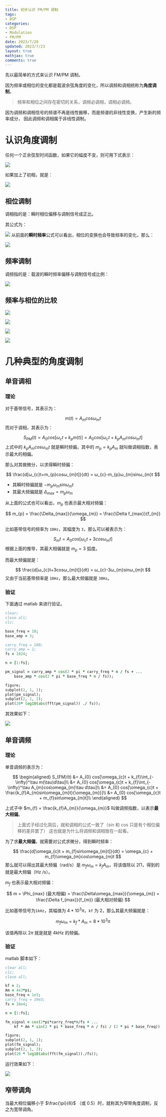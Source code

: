 ```yaml
---
title: 初步认识 FM/PM 调制
tags: 
- DSP
categories:
- DSP
- Modulation
- FM/PM
date: 2023/7/20
updated: 2023/7/23
layout: true
mathjax: true
comments: true
---
```


先以最简单的方式来认识 FM/PM 调制。

因为频率或相位的变化都是载波余弦角度的变化，所以调频和调相统称为**角度调制**。

> 频率和相位之间存在密切的关系，调频必调相，调相必调频。

因为调频和调相信号的频谱不再是线性搬移，而是频谱的非线性变换，产生新的频率成分，
因此调频和调相属于非线性调制。

<!--more-->

# 认识角度调制

任何一个正余弦型时间函数，如果它的幅度不变，则可用下式表示：

![](./pic/freq_and_phase1.jpg)

如果加上了初相，就是：

![](./pic/freq_and_initphase.jpg)

## 相位调制

调相指的是：瞬时相位偏移与调制信号成正比。

其公式为：

![](./pic/pm_formula.jpg)
从前面的**瞬时频率**公式可以看出，相位的变换也会导致频率的变化，那么：

![](./pic/pm_formula2.jpg)


## 频率调制

调频指的是：载波的瞬时频率偏移与调制信号成比例：

![](./pic/fm_formula.jpg)
## 频率与相位的比较

![](./pic/pm_fm_cmp1.jpg)

![](./pic/pm_fm_cmp2.jpg)

![](./pic/pm_fm_cmp3.jpg)

![](./pic/pm_fm_cmp4.jpg)

# 几种典型的角度调制

## 单音调相

### 理论

对于基带信号，其表示为：

$$
m(t) = A_{m}cosω_{m}t
$$
而对于调相，其表示为：

$$
S_{PM}(t) = A_{0}cos[ω_{c}t+k_{p}m(t)]
= A_{0}cos[ω_{c}t+k_{p}A_{m}cosω_{m}t]
$$
上式中的 $k_{p}A_{m}cosω_{m}t$ 就是瞬时频偏，其中的 $m_{p}=k_{p}A_{m}$ 就叫做调相指数，表示最大的相偏。

那么对其做微分，以求得瞬时频偏：

$$
\frac{d[ω_{c}t+m_{p}cosω_{m}t]}{dt} = ω_{c}-m_{p}ω_{m}sinω_{m}t
$$
- 其瞬时频偏就是 $-m_{p}ω_{m}sinω_{m}t$
- 其最大频偏就是 $\Delta_{max} = m_{p}ω_{m}$

从上面的公式也可以看出，$m_{p}$ 也表示最大相对频偏：

$$
m_{p} = \frac{\Delta_{max}}{\omega_{m}} = \frac{\Delta f_{max}}{f_{m}}
$$

比如基带信号的频率为 `10Hz`，其幅度为 `3`，那么可以被表示为：

$$
S_{m}t=A_{0}cos[ω_{c}t+3cosω_{m}t]
$$
根据上面的推导，其最大相偏就是 $m_{p}=3$ 弧度。

而最大频偏就是：

$$
\frac{d[ω_{c}t+3cosω_{m}t]}{dt} = ω_{c}-3ω_{m}sinω_{m}t
$$
又由于当前基带频率是 `10Hz`，那么最大频偏就是 `30Hz`。

### 验证

下面通过 matlab 来进行验证。

```fortran
clear;
close all;
clc;

base_freq = 10;
base_amp = 3;

carry_freq = 100;
carry_amp = 1;
fs = 1024;

n = [1:fs];

pm_signal = carry_amp * cos(2 * pi * carry_freq * n / fs + ...
    base_amp * cos(2 * pi * base_freq * n / fs));

figure;
subplot(2, 1, 1);
plot(pm_signal);
subplot(2, 1, 2);
plot(20* log10(abs(fft(pm_signal)) ./ fs));
```

其效果如下：

![](./pic/pm_single_tone.jpg)

## 单音调频

### 理论

单音调频的表示为：

$$
\begin{aligned}
S_{FM}(t) &= A_{0} cos[\omega_{c}t + k_{f}\int_{-\infty}^\tau m(\tau)d\tau]\\
&= A_{0} cos[\omega_{c}t + k_{f}\int_{-\infty}^\tau A_{m}cos\omega_{m}\tau d\tau]\\
&= A_{0} cos[\omega_{c}t + \frac{k_{f}A_{m}sin\omega_{m}t}{\omega_{m}}]\\
&= A_{0} cos[\omega_{c}t + m_{f}sin\omega_{m}t]\\
\end{aligned}
$$

上式子中 $m_{f} = \frac{k_{f}A_{m}}{\omega_{m}}$ 叫做调频指数，以表示**最大相偏**。

> 上面式子经过化简后，就和调相的公式一致了（sin 和 cos 只是有个相位偏移的差异罢了）
> 这也就是为什么将调频和调相放在一起看。

为了求**最大频偏**，就需要对公式求微分，得到瞬时频率：

$$
\frac{d[\omega_{c}t + m_{f}sin\omega_{m}t]}{dt} = \omega_{c} + 
m_{f}\omega_{m}cos\omega_{m}t
$$
那么就可以得出其最大频偏（rad/s）是 $m_{f}\omega_{m}=k_{f}A_{m}$，将该值除以 2Π，得到的就是最大频偏（Hz /s）。

$m_{f}$ 也表示最大相对频偏：

$$
m = \Phi_{max} (最大相偏) = \frac{\Delta\omega_{max}}{\omega_{m}} = \frac{\Delta f_{max}}{f_{m}} (最大相对频偏)
$$

比如基带信号为`1kHz`，其幅值为 $4*10^3\pi$，`kf` 为 2，那么其最大频偏就是：

$$
m_{f} \omega_{m} = k_{f} * A_{m} = 8 * 10^3\pi
$$

该值再除以 $2\pi$ 就是就是 4kHz 的频偏。

### 验证

matlab 脚本如下：

```fortran
clear all;
clc;
close all;

kf = 2;
Am = 4e3*pi;
base_freq = 1e3;
carry_freq = 10e3;
fs = 10e4;

n = [1:fs];

fm_signal = cos(2*pi*carry_freq*n/fs + ...
    kf * Am * sin(2 * pi * base_freq * n / fs) / (2 * pi * base_freq));

figure;
subplot(2, 1, 1);
plot(fm_signal);
subplot(2, 1, 2);
plot(20 * log10(abs(fft(fm_signal))./fs));
```

运行效果如下：

![](./pic/pm_single_tone.jpg)

## 窄带调角

当最大相位偏移小于 $\frac{\pi}{6}$ （或 0.5）时，就称其为窄带角度调制，反之为宽带调角。

